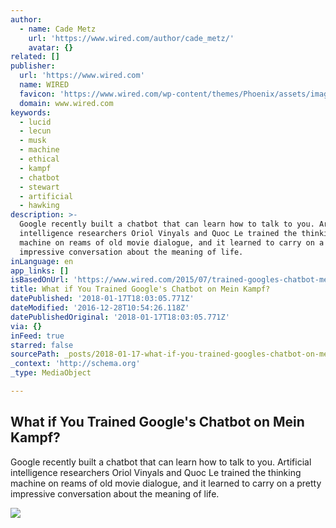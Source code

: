 ```yaml
---
author:
  - name: Cade Metz
    url: 'https://www.wired.com/author/cade_metz/'
    avatar: {}
related: []
publisher:
  url: 'https://www.wired.com'
  name: WIRED
  favicon: 'https://www.wired.com/wp-content/themes/Phoenix/assets/images/favicon.ico'
  domain: www.wired.com
keywords:
  - lucid
  - lecun
  - musk
  - machine
  - ethical
  - kampf
  - chatbot
  - stewart
  - artificial
  - hawking
description: >-
  Google recently built a chatbot that can learn how to talk to you. Artificial
  intelligence researchers Oriol Vinyals and Quoc Le trained the thinking
  machine on reams of old movie dialogue, and it learned to carry on a pretty
  impressive conversation about the meaning of life.
inLanguage: en
app_links: []
isBasedOnUrl: 'https://www.wired.com/2015/07/trained-googles-chatbot-mein-kampf/'
title: What if You Trained Google's Chatbot on Mein Kampf?
datePublished: '2018-01-17T18:03:05.771Z'
dateModified: '2016-12-28T10:54:26.118Z'
datePublishedOriginal: '2018-01-17T18:03:05.771Z'
via: {}
inFeed: true
starred: false
sourcePath: _posts/2018-01-17-what-if-you-trained-googles-chatbot-on-mein-kampf.md
_context: 'http://schema.org'
_type: MediaObject

---
```

<article style=""><h1>What if You Trained Google's Chatbot on Mein Kampf?</h1><p>Google recently built a chatbot that can learn how to talk to you. Artificial intelligence researchers Oriol Vinyals and Quoc Le trained the thinking machine on reams of old movie dialogue, and it learned to carry on a pretty impressive conversation about the meaning of life.</p><img src="https://www.wired.com/wp-content/uploads/2015/07/GettyImages-164478634-ft.jpg" /></article>